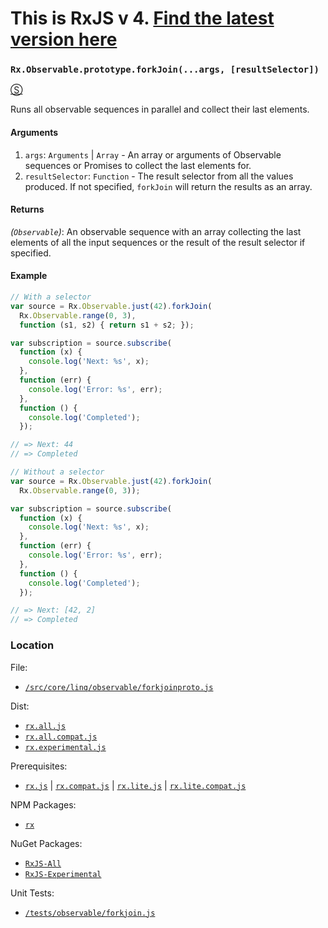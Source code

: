 # This is RxJS v 4. [Find the latest version here](https://github.com/reactivex/rxjs)
### `Rx.Observable.prototype.forkJoin(...args, [resultSelector])`
[&#x24C8;](https://github.com/Reactive-Extensions/RxJS/blob/master/src/core/linq/observable/forkjoinproto.js "View in source")

Runs all observable sequences in parallel and collect their last elements.

#### Arguments
1. `args`: `Arguments` | `Array` - An array or arguments of Observable sequences or Promises to collect the last elements for.
2. `resultSelector`: `Function` - The result selector from all the values produced. If not specified, `forkJoin` will return the results as an array.

#### Returns
*(`Observable`)*: An observable sequence with an array collecting the last elements of all the input sequences or the result of the result selector if specified.

#### Example
```js
// With a selector
var source = Rx.Observable.just(42).forkJoin(
  Rx.Observable.range(0, 3),
  function (s1, s2) { return s1 + s2; });

var subscription = source.subscribe(
  function (x) {
    console.log('Next: %s', x);
  },
  function (err) {
    console.log('Error: %s', err);
  },
  function () {
    console.log('Completed');
  });

// => Next: 44
// => Completed

// Without a selector
var source = Rx.Observable.just(42).forkJoin(
  Rx.Observable.range(0, 3));

var subscription = source.subscribe(
  function (x) {
    console.log('Next: %s', x);
  },
  function (err) {
    console.log('Error: %s', err);
  },
  function () {
    console.log('Completed');
  });

// => Next: [42, 2]
// => Completed
```

### Location

File:
- [`/src/core/linq/observable/forkjoinproto.js`](https://github.com/Reactive-Extensions/RxJS/blob/master/src/core/linq/observable/forkjoinproto.js)

Dist:
- [`rx.all.js`](https://github.com/Reactive-Extensions/RxJS/blob/master/dist/rx.all.js)
- [`rx.all.compat.js`](https://github.com/Reactive-Extensions/RxJS/blob/master/dist/rx.all.compat.js)
- [`rx.experimental.js`](https://github.com/Reactive-Extensions/RxJS/blob/master/dist/rx.experimental.js)

Prerequisites:
- [`rx.js`](https://github.com/Reactive-Extensions/RxJS/blob/master/dist/rx.js) | [`rx.compat.js`](https://github.com/Reactive-Extensions/RxJS/blob/master/dist/rx.compat.js) | [`rx.lite.js`](https://github.com/Reactive-Extensions/RxJS/blob/master/dist/rx.lite.js) | [`rx.lite.compat.js`](https://github.com/Reactive-Extensions/RxJS/blob/master/dist/rx.lite.compat.js)

NPM Packages:
- [`rx`](https://www.npmjs.org/package/rx)

NuGet Packages:
- [`RxJS-All`](http://www.nuget.org/packages/RxJS-All)
- [`RxJS-Experimental`](http://www.nuget.org/packages/RxJS-Experimental)

Unit Tests:
- [`/tests/observable/forkjoin.js`](https://github.com/Reactive-Extensions/RxJS/blob/master/tests/observable/forkjoin.js)
